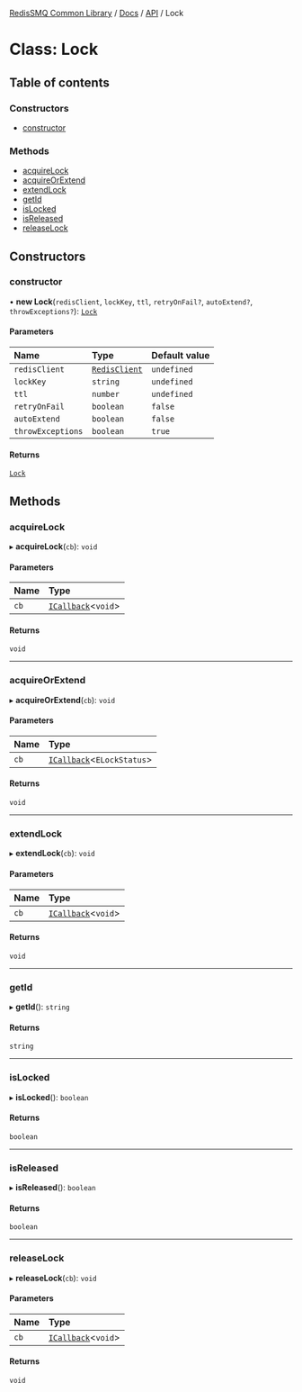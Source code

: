 [RedisSMQ Common Library](../../../README.md) / [Docs](README.md) / [API](docs/api/README.md) / Lock

# Class: Lock

## Table of contents

### Constructors

- [constructor](docs/api/classes/Lock.md#constructor)

### Methods

- [acquireLock](docs/api/classes/Lock.md#acquirelock)
- [acquireOrExtend](docs/api/classes/Lock.md#acquireorextend)
- [extendLock](docs/api/classes/Lock.md#extendlock)
- [getId](docs/api/classes/Lock.md#getid)
- [isLocked](docs/api/classes/Lock.md#islocked)
- [isReleased](docs/api/classes/Lock.md#isreleased)
- [releaseLock](docs/api/classes/Lock.md#releaselock)

## Constructors

### constructor

• **new Lock**(`redisClient`, `lockKey`, `ttl`, `retryOnFail?`, `autoExtend?`, `throwExceptions?`): [`Lock`](docs/api/classes/Lock.md)

#### Parameters

| Name | Type | Default value |
| :------ | :------ | :------ |
| `redisClient` | [`RedisClient`](docs/api/classes/RedisClient.md) | `undefined` |
| `lockKey` | `string` | `undefined` |
| `ttl` | `number` | `undefined` |
| `retryOnFail` | `boolean` | `false` |
| `autoExtend` | `boolean` | `false` |
| `throwExceptions` | `boolean` | `true` |

#### Returns

[`Lock`](docs/api/classes/Lock.md)

## Methods

### acquireLock

▸ **acquireLock**(`cb`): `void`

#### Parameters

| Name | Type |
| :------ | :------ |
| `cb` | [`ICallback`](docs/api/interfaces/ICallback.md)\<`void`\> |

#### Returns

`void`

___

### acquireOrExtend

▸ **acquireOrExtend**(`cb`): `void`

#### Parameters

| Name | Type |
| :------ | :------ |
| `cb` | [`ICallback`](docs/api/interfaces/ICallback.md)\<`ELockStatus`\> |

#### Returns

`void`

___

### extendLock

▸ **extendLock**(`cb`): `void`

#### Parameters

| Name | Type |
| :------ | :------ |
| `cb` | [`ICallback`](docs/api/interfaces/ICallback.md)\<`void`\> |

#### Returns

`void`

___

### getId

▸ **getId**(): `string`

#### Returns

`string`

___

### isLocked

▸ **isLocked**(): `boolean`

#### Returns

`boolean`

___

### isReleased

▸ **isReleased**(): `boolean`

#### Returns

`boolean`

___

### releaseLock

▸ **releaseLock**(`cb`): `void`

#### Parameters

| Name | Type |
| :------ | :------ |
| `cb` | [`ICallback`](docs/api/interfaces/ICallback.md)\<`void`\> |

#### Returns

`void`
